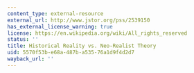 ```yaml
---
content_type: external-resource
external_url: http://www.jstor.org/pss/2539150
has_external_license_warning: true
license: https://en.wikipedia.org/wiki/All_rights_reserved
status: ''
title: Historical Reality vs. Neo-Realist Theory
uid: 5570f53b-e68a-487b-a535-76a1d9f4d2d7
wayback_url: ''
---
```

